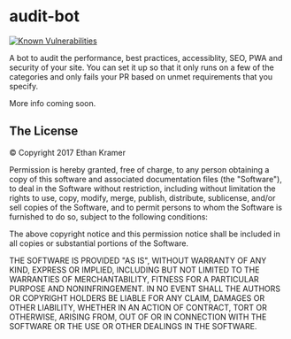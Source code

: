 # audit-bot
                
[![Known Vulnerabilities](https://snyk.io/test/github/ekdevdes/audit-bot/badge.svg?targetFile=package.json)](https://snyk.io/test/github/ekdevdes/audit-bot?targetFile=package.json)

A bot to audit the performance, best practices, accessiblity, SEO, PWA and security of your site. You can set it up so that it only runs on a few of the categories and only fails your PR based on unmet requirements that you specify. 

More info coming soon.

## The License

&copy; Copyright 2017 Ethan Kramer

Permission is hereby granted, free of charge, to any person obtaining a copy of this software and associated documentation files (the "Software"), to deal in the Software without restriction, including without limitation the rights to use, copy, modify, merge, publish, distribute, sublicense, and/or sell copies of the Software, and to permit persons to whom the Software is furnished to do so, subject to the following conditions:

The above copyright notice and this permission notice shall be included in all copies or substantial portions of the Software.

THE SOFTWARE IS PROVIDED "AS IS", WITHOUT WARRANTY OF ANY KIND, EXPRESS OR IMPLIED, INCLUDING BUT NOT LIMITED TO THE WARRANTIES OF MERCHANTABILITY, FITNESS FOR A PARTICULAR PURPOSE AND NONINFRINGEMENT. IN NO EVENT SHALL THE AUTHORS OR COPYRIGHT HOLDERS BE LIABLE FOR ANY CLAIM, DAMAGES OR OTHER LIABILITY, WHETHER IN AN ACTION OF CONTRACT, TORT OR OTHERWISE, ARISING FROM, OUT OF OR IN CONNECTION WITH THE SOFTWARE OR THE USE OR OTHER DEALINGS IN THE SOFTWARE.
